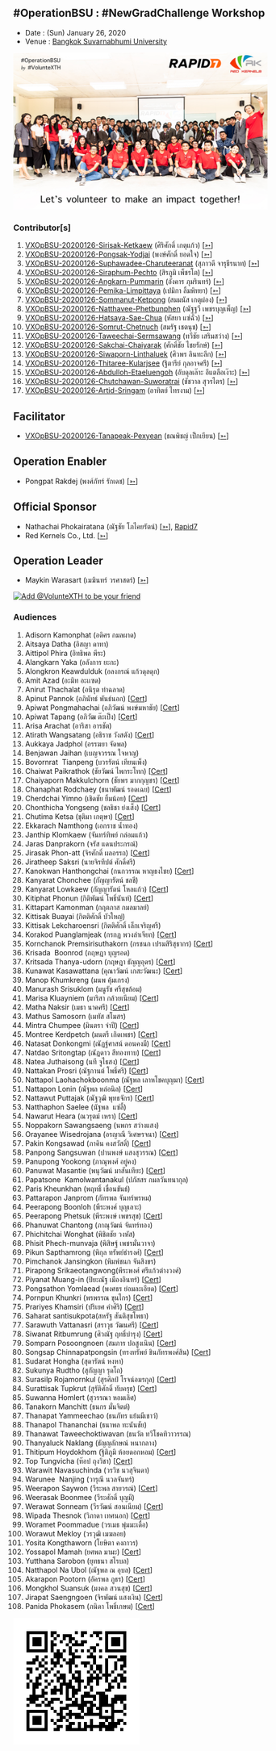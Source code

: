 ## #OperationBSU : #NewGradChallenge Workshop

+ Date : (Sun) January 26, 2020
+ Venue : [Bangkok Suvarnabhumi University](http://www.bsu.ac.th/)

[![](/OperationBSU/AfterTheMatch.jpg "#OperationBSU")](????)

### Contributor[s]

1. [VXOpBSU-20200126-Sirisak-Ketkaew](/OperationBSU/VXOpBSU-20200126-Sirisak-Ketkaew.pdf) (ศิริศักดิ์ เกตุแก้ว) [[➳](https://www.facebook.com/sirisak.k94)]
1. [VXOpBSU-20200126-Pongsak-Yodjai](/OperationBSU/VXOpBSU-20200126-Pongsak-Yodjai.pdf) (พงษ์ศักดิ์ ยอดใจ) [[➳](https://www.facebook.com/iampongsak)]
1. [VXOpBSU-20200126-Suphawadee-Charuteeranat](/OperationBSU/VXOpBSU-20200126-Suphawadee-Charuteeranat.pdf) (สุภาวดี จารุธีรนาท) [[➳](https://www.facebook.com/thdeemiss03)]
1. [VXOpBSU-20200126-Siraphum-Pechto](/OperationBSU/VXOpBSU-20200126-Siraphum-Pechto.pdf) (สิรภูมิ เพ็ชรโต) [[➳](https://www.facebook.com/SiraphumPechto)]
1. [VXOpBSU-20200126-Angkarn-Pummarin](/OperationBSU/VXOpBSU-20200126-Angkarn-Pummarin.pdf) (อังคาร ภุมรินทร์) [[➳](https://www.facebook.com/in8l00p)]
1. [VXOpBSU-20200126-Pemika-Limpittaya](/OperationBSU/VXOpBSU-20200126-Pemika-Limpittaya.pdf) (เปมิกา ลิ้มพิทยา) [[➳](https://www.facebook.com/tourlek.fisho)]
1. [VXOpBSU-20200126-Sommanut-Ketpong](/OperationBSU/VXOpBSU-20200126-Sommanut-Ketpong.pdf) (สมมนัส เกตุผ่อง) [[➳](https://www.facebook.com/tong.ketpong)]
1. [VXOpBSU-20200126-Natthavee-Phetbunphen](/OperationBSU/VXOpBSU-20200126-Natthavee-Phetbunphen.pdf) (ณัฐฐวี เพชรบุญเพ็ญ) [[➳](https://www.facebook.com/P.Phetbunphen)]
1. [VXOpBSU-20200126-Hatsaya-Sae-Chua](/OperationBSU/VXOpBSU-20200126-Hatsaya-Sae-Chua.pdf) (หัสยา แซ่ฉั่ว) [[➳](https://www.facebook.com/Note.Hatsaya)]
1. [VXOpBSU-20200126-Somrut-Chetnuch](/OperationBSU/VXOpBSU-20200126-Somrut-Chetnuch.pdf) (สมรัฐ เชตนุช) [[➳](https://www.facebook.com/somrut.chetnuch)]
1. [VXOpBSU-20200126-Taweechai-Sermsawang](/OperationBSU/VXOpBSU-20200126-Taweechai-Sermsawang.pdf) (ทวีชัย เสริมสว่าง) [[➳](https://www.facebook.com/victor.history)]
1. [VXOpBSU-20200126-Sakchai-Chaiyarak](/OperationBSU/VXOpBSU-20200126-Sakchai-Chaiyarak.pdf) (ศักดิ์ชัย ไชยรักษ์) [[➳](https://www.facebook.com/chaiyaraks)]
1. [VXOpBSU-20200126-Siwaporn-Linthaluek](/OperationBSU/VXOpBSU-20200126-Siwaporn-Linthaluek.pdf) (ศิวพร ลินทะลึก) [[➳](https://www.facebook.com/LoVeNoMoErTeAr)]
1. [VXOpBSU-20200126-Thitaree-Kularjsee](/OperationBSU/VXOpBSU-20200126-Thitaree-Kularjsee.pdf) (ฐิตารีย์ กุลอาจศรี) [[➳](https://www.facebook.com/yaipanggogii)]
1. [VXOpBSU-20200126-Abdulloh-Etaeluengoh](/OperationBSU/VXOpBSU-20200126-Abdulloh-Etaeluengoh.pdf) (อับดุลเล๊าะ อีแตลือเง๊าะ) [[➳](https://www.facebook.com/dekbacom)]
1. [VXOpBSU-20200126-Chutchawan-Suworatrai](/OperationBSU/VXOpBSU-20200126-Chutchawan-Suworatrai.pdf) (ชัชวาล สุวรไตร) [[➳](https://www.facebook.com/BakhamOil)]
1. [VXOpBSU-20200126-Artid-Sringam](/OperationBSU/VXOpBSU-20200126-Artid-Sringam.pdf) (อาทิตย์ ไทรงาม) [[➳](https://www.facebook.com/artidhui)]

## Facilitator
+ [VXOpBSU-20200126-Tanapeak-Pexyean](/OperationBSU/VXOpBSU-20200126-Tanapeak-Pexyean.pdf) (ธณพิชญ์ เป็กเยียน) [[➳](https://www.facebook.com/teerapon.pexyean)]

## Operation Enabler
+ Pongpat Rakdej (พงศ์ภัทร์ รักเดช) [[➳](https://www.facebook.com/pongpatrakdej)]

## Official Sponsor
+ Nathachai Phokairatana (ณัฐชัย โภไคยรัตน์) [[➳](https://www.facebook.com/mobiuz.pw)], [Rapid7](https://www.rapid7.com/)
+ Red Kernels Co., Ltd. [[➳](https://www.facebook.com/Red-Kernels-Co-Ltd-103726511010245/)]

## Operation Leader
+ Maykin Warasart (เมฆินทร์ วรศาสตร์) [[➳](http://mk.in.th)]

[![](https://scdn.line-apps.com/n/line_add_friends/btn/en.png "Add @VolunteXTH to be your friend")](https://lin.ee/cnIgUj4)

### Audiences

1. Adisorn Kamonphat (อดิศร กมลผาด)
1. Aitsaya Datha (อิสญา ดาทา)
1. Aittipol Phira (อิทธิพล พีระ)
1. Alangkarn Yaka (อลังการ ยะกะ)
1. Alongkron Keawdulduk (อลงกรณ์ แก้วดุลดุก)
1. Amit Azad (อะมิท อะเเซด)
1. Anirut Thachalat (อนิรุต ท่าฉลาด)
1. Apinut Pannok (อภินัทธ์ พันธ์นอก) [[Cert](OperationBSU/attendance/VXOpBSU-20200126-Apinut-Pannok.pdf)]
1. Apiwat Pongmahachai (อภิวัฒน์ พงษ์มหาชัย) [[Cert](OperationBSU/attendance/VXOpBSU-20200126-Apiwat-Pongmahachai.pdf)]
1. Apiwat Tapang (อภิวัฒ ต๊ะเป็ง) [[Cert](OperationBSU/attendance/VXOpBSU-20200126-Apiwat-Tapang.pdf)]
1. Arisa Arachat (อาริสา อารชัต)
1. Atirath Wangsatang (อธิราช วังสตัง) [[Cert](OperationBSU/attendance/VXOpBSU-20200126-Atirath-Wangsatang.pdf)]
1. Aukkaya Jadphol (อรรฆยา จัดพล)
1. Benjawan Jaihan (เบญจวรรณ ใจหาญ)
1. Bovornrat  Tianpeng (บวรรัตน์ เทียนเพ็ง)
1. Chaiwat Paikrathok (ชัยวัฒน์ ไพกระโทก) [[Cert](OperationBSU/attendance/VXOpBSU-20200126-Chaiwat-Paikrathok.pdf)]
1. Chaiyaporn Makkulchorn (ชัยพร มากกุญชร) [[Cert](OperationBSU/attendance/VXOpBSU-20200126-Chaiyaporn-Makkulchorn.pdf)]
1. Chanaphat Rodchaey (ชนาพัฒน์ รอดเฉย) [[Cert](OperationBSU/attendance/VXOpBSU-20200126-Chanaphat-Rodchaey.pdf)]
1. Cherdchai Yimno (เชิดชัย ยิ้มน้อย) [[Cert](OperationBSU/attendance/VXOpBSU-20200126-Cherdchai-Yimno.pdf)]
1. Chonthicha Yongseng (ชลธิชา ย่งเส็ง) [[Cert](OperationBSU/attendance/VXOpBSU-20200126-Chonthicha-Yongseng.pdf)]
1. Chutima Ketsa (ชุติมา เกตุษา) [[Cert](OperationBSU/attendance/VXOpBSU-20200126-Chutima-Ketsa.pdf)]
1. Ekkarach Namthong (เอกราช น้ำทอง)
1. Janthip Klomkaew (จันทร์ทิพย์ กล่อมแก้ว)
1. Jaras Danprakorn (จรัส แดนประกรณ์)
1. Jirasak Phon-att (จิรศักดิ์ ผลอรรถ) [[Cert](OperationBSU/attendance/VXOpBSU-20200126-Jirasak-Phon-att.pdf)]
1. Jiratheep Saksri (นายจิรทีปต์ ศักดิ์ศรี)
1. Kanokwan Hanthongchai (กนกวรรณ หาญธงไชย) [[Cert](OperationBSU/attendance/VXOpBSU-20200126-Kanokwan-Hanthongchai.pdf)]
1. Kanyarat Chonchee (กัญญารัตน์ ชลชี)
1. Kanyarat Lowkaew (กัญญารัตน์ โหลแก้ว) [[Cert](OperationBSU/attendance/VXOpBSU-20200126-Kanyarat-Lowkaew.pdf)]
1. Kitiphat Phonun (กิติพัฒน์ โพธิ์นันท์) [[Cert](OperationBSU/attendance/VXOpBSU-20200126-Kitiphat-Phonun.pdf)]
1. Kittapart Kamonman (กฤตภาส กมลมาลย์)
1. Kittisak Buayai (กิตติศักดิ์ บัวใหญ่)
1. Kittisak Lekcharoensri (กิตติศักดิ์ เล็กเจริญศรี)
1. Korakod Puanglamjeak (กรกฏ พวงลำเจียก) [[Cert](OperationBSU/attendance/VXOpBSU-20200126-Korakod-Puanglamjeak.pdf)]
1. Kornchanok Premsirisuthakorn (กรชนก เปรมสิริสุธากร) [[Cert](OperationBSU/attendance/VXOpBSU-20200126-Kornchanok-Premsirisuthakorn.pdf)]
1. Krisada  Boonrod (กฤษฎา บุญรอด)
1. Kritsada Thanya-udorn (กฤษฎา ธัญญอุดร) [[Cert](OperationBSU/attendance/VXOpBSU-20200126-Kritsada-Thanya-udorn.pdf)]
1. Kunawat Kasawattana (คุณาวัฒน์ เกสะวัฒนะ) [[Cert](OperationBSU/attendance/VXOpBSU-20200126-Kunawat-Kasawattana.pdf)]
1. Manop Khumkreng (มนพ คุ้มเกรง)
1. Manurash Srisuklom (มนูรัช ศรีสุขล้อม)
1. Marisa Kluayniem (มาริสา กล้วยเนียม) [[Cert](OperationBSU/attendance/VXOpBSU-20200126-Marisa-Kluayniem.pdf)]
1. Matha Naksir (เมธา นาคศรี) [[Cert](OperationBSU/attendance/VXOpBSU-20200126-Matha-Naksir.pdf)]
1. Mathus Samosorn (เมทัส สโมสร)
1. Mintra Chumpee (มินตรา จำปี) [[Cert](OperationBSU/attendance/VXOpBSU-20200126-Mintra-Chumpee.pdf)]
1. Montree Kerdpetch (มนตรี เกิดเพชร) [[Cert](OperationBSU/attendance/VXOpBSU-20200126-Montree-Kerdpetch.pdf)]
1. Natasat Donkongmi (ณัฏฐ์ศาสน์ ดอนคงมี) [[Cert](OperationBSU/attendance/VXOpBSU-20200126-Natasat-Donkongmi.pdf)]
1. Natdao Sritongtap (ณัฎดาว สีทองทาบ) [[Cert](OperationBSU/attendance/VXOpBSU-20200126-Natdao-Sritongtap.pdf)]
1. Natea Juthaisong (นที จูไธสง) [[Cert](OperationBSU/attendance/VXOpBSU-20200126-Natea-Juthaisong.pdf)]
1. Nattakan Prosri (ณัฐกานต์ โพธิ์ศรี) [[Cert](OperationBSU/attendance/VXOpBSU-20200126-Nattakan-Prosri.pdf)]
1. Nattapol Laohachokboonma (ณัฐพล เลาหโชคบุญมา) [[Cert](OperationBSU/attendance/VXOpBSU-20200126-Nattapol-Laohachokboonma.pdf)]
1. Nattapon Lonin (ณัฐพล หล่อนิล) [[Cert](OperationBSU/attendance/VXOpBSU-20200126-Nattapon-Lonin.pdf)]
1. Nattawut Puttajak (ณัฐวุฒิ พุทธจักร) [[Cert](OperationBSU/attendance/VXOpBSU-20200126-Nattawut-Puttajak.pdf)]
1. Natthaphon Saelee (นัฐพล  แซ่ลี้)
1. Nawarut Heara (ณวรุตม์ เหรา) [[Cert](OperationBSU/attendance/VXOpBSU-20200126-Nawarut-Heara.pdf)]
1. Noppakorn Sawangsaeng (นพกร สว่างแสง)
1. Orayanee Wisedrojana (อรญาณี วิเศษรจนา) [[Cert](OperationBSU/attendance/VXOpBSU-20200126-Orayanee-Wisedrojana.pdf)]
1. Pakin Kongsawad (ภาคิน คงสวัสดิ์) [[Cert](OperationBSU/attendance/VXOpBSU-20200126-Pakin-Kongsawad.pdf)]
1. Panpong Sangsuwan (ปานพงษ์ แสงสุวรรณ) [[Cert](OperationBSU/attendance/VXOpBSU-20200126-Panpong-Sangsuwan.pdf)]
1. Panupong Yookong (ภาณุพงศ์ อยู่คง)
1. Panuwat Masantie (พนุวัฒน์ มาสันเทียะ) [[Cert](OperationBSU/attendance/VXOpBSU-20200126-Panuwat-Masantie.pdf)]
1. Papatsone  Kamolwantanakul (ปภัสสร กมลวันทนากุล)
1. Paris Kheunkhan (พฤทธิ์ เขื่อนขันธ์)
1. Pattarapon Janprom (ภัทรพล จันทร์พรหม)
1. Peerapong Boonloh (พีระพงศ์ บุญเลาะ)
1. Peerapong Phetsuk (พีระพงษ์ เพชรสุข) [[Cert](OperationBSU/attendance/VXOpBSU-20200126-Peerapong-Phetsuk.pdf)]
1. Phanuwat Chantong (ภาณุวัฒน์ จันทร์ทอง)
1. Phichitchai Wonghat (พิชิตชัย วงหัส)
1. Phisit Phech-munvaja (พิสิษฐ์ เพชรมั่นวาจา)
1. Pikun Sapthamrong (พิกุล ทรัพย์ธำรงศ์) [[Cert](OperationBSU/attendance/VXOpBSU-20200126-Pikun-Sapthamrong.pdf)]
1. Pimchanok Jansingkon (พิมพ์ชนก จันสิงขร)
1. Pirapong Srikaeotangwong(พีระพงศ์ ศรีแก้วต่างวงศ์)
1. Piyanat Muang-in (ปิยะณัฐ เมืองอินทร์) [[Cert](OperationBSU/attendance/VXOpBSU-20200126-Piyanat-Muang-in.pdf)]
1. Pongsathon Yomlaead (พงศธร ย่อมละเอียด) [[Cert](OperationBSU/attendance/VXOpBSU-20200126-Pongsathon-Yomlaead.pdf)]
1. Pornpun Khunkri (พรพรรณ ขุนไกร) [[Cert](OperationBSU/attendance/VXOpBSU-20200126-Pornpun-Khunkri.pdf)]
1. Prariyes Khamsiri (ปริเยศ คำศิริ) [[Cert](OperationBSU/attendance/VXOpBSU-20200126-Prariyes-Khamsiri.pdf)]
1. Saharat santisukpota(สหรัฐ สันติสุขโพธา)
1. Sarawuth Vattanasri (สราวุธ วัฒนศรี) [[Cert](OperationBSU/attendance/VXOpBSU-20200126-Sarawuth-Vattanasri.pdf)]
1. Siwanat Ritbumrung (ศิวณัฐ ฤทธิ์บำรุง) [[Cert](OperationBSU/attendance/VXOpBSU-20200126-Siwanat-Ritbumrung.pdf)]
1. Somparn Posoongnoen (สมภาร ปอสูงเนิน) [[Cert](OperationBSU/attendance/VXOpBSU-20200126-Somparn-Posoongnoen.pdf)]
1. Songsap Chinnapatpongsin (ทรงทรัพย์ ชินภัทรพงศ์สิน) [[Cert](OperationBSU/attendance/VXOpBSU-20200126-Songsap-Chinnapatpongsin.pdf)]
1. Sudarat Hongha (สุดารัตน์ หงหา)
1. Sukunya Rudtho (สุกัญญา รุดโถ)
1. Surasilp Rojamornkul (สุรศิลป์ โรจน์อมรกุล) [[Cert](OperationBSU/attendance/VXOpBSU-20200126-Surasilp-Rojamornkul.pdf)]
1. Surattisak Tupkrut (สุรัติศักดิ์ ทับครุธ) [[Cert](OperationBSU/attendance/VXOpBSU-20200126-Surattisak-Tupkrut.pdf)]
1. Suwanna Homlert (สุวรรณา หอมเลิศ)
1. Tanakorn Manchitt (ธนกร มั่นจิตต์)
1. Thanapat Yammeechao (ธนภัทร​ แย้มมีเชาว์)
1. Thanapol Thananchai (ธนาพล ทะนันชัย)
1. Thanawat Taweechoktiwavan (ธนวัต ทวีโชคทิวาวรรณ)
1. Thanyaluck Naklang (ธัญญลักษณ์ หนากลาง)
1. Thitipum Hoydokhom (ฐิติภูมิ ห้อยดอกหอม) [[Cert](OperationBSU/attendance/VXOpBSU-20200126-Thitipum-Hoydokhom.pdf)]
1. Top Tungvicha (ท๊อป ถุงวิชา) [[Cert](OperationBSU/attendance/VXOpBSU-20200126-Top-Tungvicha.pdf)]
1. Warawit Navasuchinda (วรวิช นวสุจินดา)
1. Warunee  Nanjing (วารุณี นวลจันทร์)
1. Weerapon Saywon (วีระพล สายวรณ์) [[Cert](OperationBSU/attendance/VXOpBSU-20200126-Weerapon-Saywon.pdf)]
1. Weerasak Boonmee (วีระศักดิ์ บุญมี)
1. Werawat Sonneam (วีรวัฒน์ สอนเนียม) [[Cert](OperationBSU/attendance/VXOpBSU-20200126-Werawat-Sonneam.pdf)]
1. Wipada Thesnok (วิภาดา เทศนอก) [[Cert](OperationBSU/attendance/VXOpBSU-20200126-Wipada-Thesnok.pdf)]
1. Woramet Poommadue (วรเมธ พุ่มมะเดื่อ)
1. Worawut Mekloy (วรวุฒิ เมฆลอย)
1. Yosita Kongthaworn (โยษิตา คงถาวร)
1. Yossapol Mamah (ยศพล มามะ) [[Cert](OperationBSU/attendance/VXOpBSU-20200126-Yossapol-Mamah.pdf)]
1. Yutthana Sarobon (ยุทธนา สโรบล)
1. Natthapol Na Ubol (ณัฐพล ณ อุบล) [[Cert](OperationBSU/attendance/VXOpBSU-20200126-Natthapol-Na-Ubol.pdf)]
1. Akarapon Pootorn (อัครพล ภูธร) [[Cert](OperationBSU/attendance/VXOpBSU-20200126-Akarapon-Pootorn.pdf)]
1. Mongkhol Suansuk (มงคล สวนสุข) [[Cert](OperationBSU/attendance/VXOpBSU-20200126-Mongkhol-Suansuk.pdf)]
1. Jirapat Saengngoen (จิรพัฒน์ แสงเงิน) [[Cert](OperationBSU/attendance/VXOpBSU-20200126-Jirapat-Saengngoen.pdf)]
1. Panida Phokasem (ภนิดา โพธิ์เกษม) [[Cert](OperationBSU/attendance/VXOpBSU-20200126-Panida-Phokasem.pdf)]

[![](/@VolunteXTH.png "Add @VolunteXTH to be your friend")](https://lin.ee/cnIgUj4)